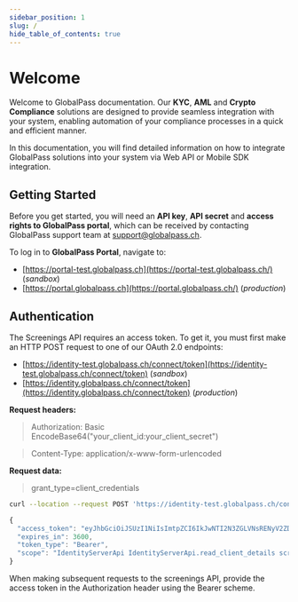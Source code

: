 ```yaml
---
sidebar_position: 1
slug: /
hide_table_of_contents: true
---
```


# Welcome

Welcome to GlobalPass documentation. Our **KYC**, **AML** and **Crypto Compliance** solutions are designed to provide seamless integration with your system, enabling automation of your compliance processes in a quick and efficient manner.

In this documentation, you will find detailed information on how to integrate GlobalPass solutions into your system via Web API or Mobile SDK integration.

## Getting Started

Before you get started, you will need an **API key**, **API secret** and **access rights to GlobalPass portal**, which can be received by contacting GlobalPass support team at support@globalpass.ch.

To log in to **GlobalPass Portal**, navigate to:

- [https://portal-test.globalpass.ch](https://portal-test.globalpass.ch/) (_sandbox_)
- [https://portal.globalpass.ch](https://portal.globalpass.ch/) (_production_)

## Authentication

The Screenings API requires an access token. To get it, you must first make an HTTP POST request to one of our OAuth 2.0 endpoints:

- [https://identity-test.globalpass.ch/connect/token](https://identity-test.globalpass.ch/connect/token) (_sandbox_)
- [https://identity.globalpass.ch/connect/token](https://identity.globalpass.ch/connect/token) (_production_)

**Request headers:**

> Authorization: Basic EncodeBase64("your_client_id:your_client_secret")

> Content-Type: application/x-www-form-urlencoded

**Request data:**

> grant_type=client_credentials

```bash title="Example request"
curl --location --request POST 'https://identity-test.globalpass.ch/connect/token' --header 'Authorization: Basic NmY5YzY3ZGQtMzAxOC00OTlkLWFlZGUtMzg2NTlhNTQ2ODkwOktCb0lzcGplRks5bFhZU25ET1ZN' --header 'Content-Type: application/x-www-form-urlencoded' --data-urlencode 'grant_type=client_credentials'
```

```js title="Example response"
{
  "access_token": "eyJhbGciOiJSUzI1NiIsImtpZCI6IkJwNTI2N3ZGLVNsRENyV2ZDQ0NtYUEiLCJ0eXAiOiJhdCtqd3QifQ.eyJuYmYiOjE2NDk4MzU2NjcsImV4cCI6MTY0OTgzOTI2NywiaXNzIjoiaHR0cHM6Ly9pZGVudGl0eS10ZXN0Lmdsb2JhbHBhc3MuY2giLCJhdWQiOlsiSWRlbnRpdHlTZXJ2ZXJBcGkiLCJzY3JlZW5pbmdzIl0sImNsaWVudF9pZCI6IjZmOWM2N2RkLTMwMTgtNDk5ZC1hZWRlLTM4NjU5YTU0Njg5MCIsImNsaWVudF9uYW1lIjoiRGVtbyBDb21wYW55MzY4MjIyNzEtODYwMS00OWQwLTllZGQtZDgwNDFhOWVkY2NlIiwic2NvcGUiOlsiSWRlbnRpdHlTZXJ2ZXJBcGkiLCJJZGVudGl0eVNlcnZlckFwaS5yZWFkX2NsaWVudF9kZXRhaWxzIiwic2NyZWVuaW5ncyJdfQ.d3YiIcok2iuDNJHFmcT0hIqhhgvcQKBKQKZcWQALte6Fdct9u3iIYOFDeKHl9yIzrzcQ1dgdnPeugz58NhDO0ZatGLLFJSr7E7TiTJyzvaIyGtbqzRCPv87PPM4-NJuw1crjN0ziutTdy0ZMwHJORwt60SICoxyk0apqEiCgwMQwiL8K87LIHt8a1i-z-XCRTksCbxN8TqxmU8sik3y6R1kef80JveZ93W8mI1gUPYZ0hDPj5DbwrVxqod3VL6LyjDLOJMiCxOZZa4rKlTozER23lsadvqbeT1el7jWnCbPWbP5Lk6zKH2BMIsaNLpZUE\_PsV0n8ywQxewcAQORDJg",
  "expires_in": 3600,
  "token_type": "Bearer",
  "scope": "IdentityServerApi IdentityServerApi.read_client_details screenings"
}
```

When making subsequent requests to the screenings API, provide the access token in the Authorization header using the Bearer scheme.
